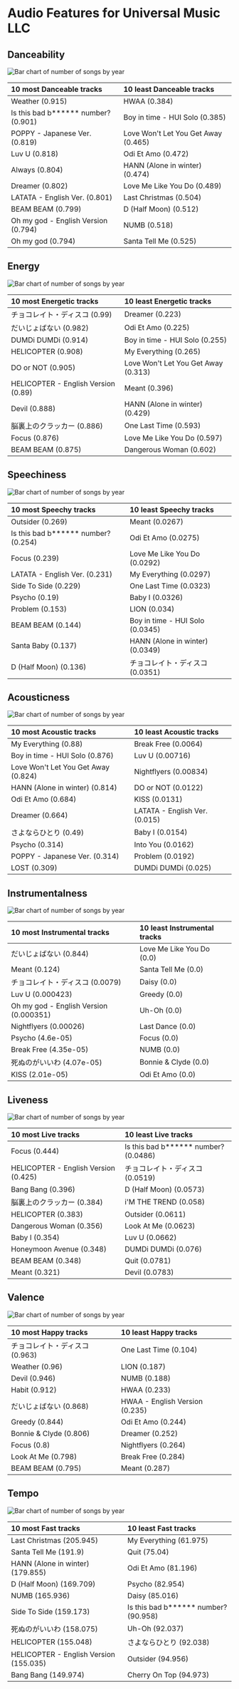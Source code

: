 # Audio Features for Universal Music LLC

## Danceability

![Bar chart of number of songs by year](../../images/labels/universal_music_llc/audio_features/audio_danceability/distribution.png)

| 10 most Danceable tracks | 10 least Danceable tracks |
|:---|:---|
| Weather (0.915) | HWAA (0.384) |
| Is this bad b****** number? (0.901) | Boy in time - HUI Solo (0.385) |
| POPPY - Japanese Ver. (0.819) | Love Won't Let You Get Away (0.465) |
| Luv U (0.818) | Odi Et Amo (0.472) |
| Always (0.804) | HANN (Alone in winter) (0.474) |
| Dreamer (0.802) | Love Me Like You Do (0.489) |
| LATATA - English Ver. (0.801) | Last Christmas (0.504) |
| BEAM BEAM (0.799) | D (Half Moon) (0.512) |
| Oh my god - English Version (0.794) | NUMB (0.518) |
| Oh my god (0.794) | Santa Tell Me (0.525) |

## Energy

![Bar chart of number of songs by year](../../images/labels/universal_music_llc/audio_features/audio_energy/distribution.png)

| 10 most Energetic tracks | 10 least Energetic tracks |
|:---|:---|
| チョコレイト・ディスコ (0.99) | Dreamer (0.223) |
| だいじょばない (0.982) | Odi Et Amo (0.225) |
| DUMDi DUMDi (0.914) | Boy in time - HUI Solo (0.255) |
| HELICOPTER (0.908) | My Everything (0.265) |
| DO or NOT (0.905) | Love Won't Let You Get Away (0.313) |
| HELICOPTER - English Version (0.89) | Meant (0.396) |
| Devil (0.888) | HANN (Alone in winter) (0.429) |
| 脳裏上のクラッカー (0.886) | One Last Time (0.593) |
| Focus (0.876) | Love Me Like You Do (0.597) |
| BEAM BEAM (0.875) | Dangerous Woman (0.602) |

## Speechiness

![Bar chart of number of songs by year](../../images/labels/universal_music_llc/audio_features/audio_speechiness/distribution.png)

| 10 most Speechy tracks | 10 least Speechy tracks |
|:---|:---|
| Outsider (0.269) | Meant (0.0267) |
| Is this bad b****** number? (0.254) | Odi Et Amo (0.0275) |
| Focus (0.239) | Love Me Like You Do (0.0292) |
| LATATA - English Ver. (0.231) | My Everything (0.0297) |
| Side To Side (0.229) | One Last Time (0.0323) |
| Psycho (0.19) | Baby I (0.0326) |
| Problem (0.153) | LION (0.034) |
| BEAM BEAM (0.144) | Boy in time - HUI Solo (0.0345) |
| Santa Baby (0.137) | HANN (Alone in winter) (0.0349) |
| D (Half Moon) (0.136) | チョコレイト・ディスコ (0.0351) |

## Acousticness

![Bar chart of number of songs by year](../../images/labels/universal_music_llc/audio_features/audio_acousticness/distribution.png)

| 10 most Acoustic tracks | 10 least Acoustic tracks |
|:---|:---|
| My Everything (0.88) | Break Free (0.0064) |
| Boy in time - HUI Solo (0.876) | Luv U (0.00716) |
| Love Won't Let You Get Away (0.824) | Nightflyers (0.00834) |
| HANN (Alone in winter) (0.814) | DO or NOT (0.0122) |
| Odi Et Amo (0.684) | KISS (0.0131) |
| Dreamer (0.664) | LATATA - English Ver. (0.015) |
| さよならひとり (0.49) | Baby I (0.0154) |
| Psycho (0.314) | Into You (0.0162) |
| POPPY - Japanese Ver. (0.314) | Problem (0.0192) |
| LOST (0.309) | DUMDi DUMDi (0.025) |

## Instrumentalness

![Bar chart of number of songs by year](../../images/labels/universal_music_llc/audio_features/audio_instrumentalness/distribution.png)

| 10 most Instrumental tracks | 10 least Instrumental tracks |
|:---|:---|
| だいじょばない (0.844) | Love Me Like You Do (0.0) |
| Meant (0.124) | Santa Tell Me (0.0) |
| チョコレイト・ディスコ (0.0079) | Daisy (0.0) |
| Luv U (0.000423) | Greedy (0.0) |
| Oh my god - English Version (0.000351) | Uh-Oh (0.0) |
| Nightflyers (0.00026) | Last Dance (0.0) |
| Psycho (4.6e-05) | Focus (0.0) |
| Break Free (4.35e-05) | NUMB (0.0) |
| 死ぬのがいいわ (4.07e-05) | Bonnie & Clyde (0.0) |
| KISS (2.01e-05) | Odi Et Amo (0.0) |

## Liveness

![Bar chart of number of songs by year](../../images/labels/universal_music_llc/audio_features/audio_liveness/distribution.png)

| 10 most Live tracks | 10 least Live tracks |
|:---|:---|
| Focus (0.444) | Is this bad b****** number? (0.0486) |
| HELICOPTER - English Version (0.425) | チョコレイト・ディスコ (0.0519) |
| Bang Bang (0.396) | D (Half Moon) (0.0573) |
| 脳裏上のクラッカー (0.384) | i'M THE TREND (0.058) |
| HELICOPTER (0.383) | Outsider (0.0611) |
| Dangerous Woman (0.356) | Look At Me (0.0623) |
| Baby I (0.354) | Luv U (0.0662) |
| Honeymoon Avenue (0.348) | DUMDi DUMDi (0.076) |
| BEAM BEAM (0.348) | Quit (0.0781) |
| Meant (0.321) | Devil (0.0783) |

## Valence

![Bar chart of number of songs by year](../../images/labels/universal_music_llc/audio_features/audio_valence/distribution.png)

| 10 most Happy tracks | 10 least Happy tracks |
|:---|:---|
| チョコレイト・ディスコ (0.963) | One Last Time (0.104) |
| Weather (0.96) | LION (0.187) |
| Devil (0.946) | NUMB (0.188) |
| Habit (0.912) | HWAA (0.233) |
| だいじょばない (0.868) | HWAA - English Version (0.235) |
| Greedy (0.844) | Odi Et Amo (0.244) |
| Bonnie & Clyde (0.806) | Dreamer (0.252) |
| Focus (0.8) | Nightflyers (0.264) |
| Look At Me (0.798) | Break Free (0.284) |
| BEAM BEAM (0.795) | Meant (0.287) |

## Tempo

![Bar chart of number of songs by year](../../images/labels/universal_music_llc/audio_features/audio_tempo/distribution.png)

| 10 most Fast tracks | 10 least Fast tracks |
|:---|:---|
| Last Christmas (205.945) | My Everything (61.975) |
| Santa Tell Me (191.9) | Quit (75.04) |
| HANN (Alone in winter) (179.855) | Odi Et Amo (81.196) |
| D (Half Moon) (169.709) | Psycho (82.954) |
| NUMB (165.936) | Daisy (85.016) |
| Side To Side (159.173) | Is this bad b****** number? (90.958) |
| 死ぬのがいいわ (158.075) | Uh-Oh (92.037) |
| HELICOPTER (155.048) | さよならひとり (92.038) |
| HELICOPTER - English Version (155.035) | Outsider (94.956) |
| Bang Bang (149.974) | Cherry On Top (94.973) |
